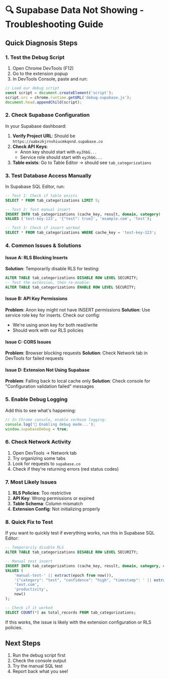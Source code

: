 # 🔍 Supabase Data Not Showing - Troubleshooting Guide

## Quick Diagnosis Steps

### 1. **Test the Debug Script**
1. Open Chrome DevTools (F12) 
2. Go to the extension popup
3. In DevTools Console, paste and run:
```javascript
// Load our debug script
const script = document.createElement('script');
script.src = chrome.runtime.getURL('debug-supabase.js');
document.head.appendChild(script);
```

### 2. **Check Supabase Configuration**
In your Supabase dashboard:

1. **Verify Project URL**: Should be `https://uabxzkjrnvhiucmkqnnd.supabase.co`
2. **Check API Keys**: 
   - Anon key should start with `eyJhbG...`
   - Service role should start with `eyJhbG...`
3. **Table exists**: Go to Table Editor → should see `tab_categorizations`

### 3. **Test Database Access Manually**
In Supabase SQL Editor, run:
```sql
-- Test 1: Check if table exists
SELECT * FROM tab_categorizations LIMIT 5;

-- Test 2: Test manual insert
INSERT INTO tab_categorizations (cache_key, result, domain, category) 
VALUES ('test-key-123', '{"test": true}', 'example.com', 'test');

-- Test 3: Check if insert worked
SELECT * FROM tab_categorizations WHERE cache_key = 'test-key-123';
```

### 4. **Common Issues & Solutions**

#### **Issue A: RLS Blocking Inserts**
**Solution**: Temporarily disable RLS for testing:
```sql
ALTER TABLE tab_categorizations DISABLE ROW LEVEL SECURITY;
-- Test the extension, then re-enable:
ALTER TABLE tab_categorizations ENABLE ROW LEVEL SECURITY;
```

#### **Issue B: API Key Permissions**
**Problem**: Anon key might not have INSERT permissions
**Solution**: Use service role key for inserts. Check our config:
- We're using anon key for both read/write
- Should work with our RLS policies

#### **Issue C: CORS Issues**
**Problem**: Browser blocking requests
**Solution**: Check Network tab in DevTools for failed requests

#### **Issue D: Extension Not Using Supabase**
**Problem**: Falling back to local cache only
**Solution**: Check console for "Configuration validation failed" messages

### 5. **Enable Debug Logging**
Add this to see what's happening:

```javascript
// In Chrome console, enable verbose logging:
console.log('🔧 Enabling debug mode...');
window.supabaseDebug = true;
```

### 6. **Check Network Activity**
1. Open DevTools → Network tab
2. Try organizing some tabs
3. Look for requests to `supabase.co`
4. Check if they're returning errors (red status codes)

### 7. **Most Likely Issues**

1. **RLS Policies**: Too restrictive
2. **API Key**: Wrong permissions or expired
3. **Table Schema**: Column mismatch
4. **Extension Config**: Not initializing properly

### 8. **Quick Fix to Test**
If you want to quickly test if everything works, run this in Supabase SQL Editor:

```sql
-- Temporarily disable RLS
ALTER TABLE tab_categorizations DISABLE ROW LEVEL SECURITY;

-- Manual test insert
INSERT INTO tab_categorizations (cache_key, result, domain, category, created_at) 
VALUES (
    'manual-test-' || extract(epoch from now()),
    '{"category": "test", "confidence": "high", "timestamp": ' || extract(epoch from now() * 1000) || '}',
    'test.com', 
    'productivity',
    now()
);

-- Check if it worked
SELECT COUNT(*) as total_records FROM tab_categorizations;
```

If this works, the issue is likely with the extension configuration or RLS policies.

## Next Steps
1. Run the debug script first
2. Check the console output
3. Try the manual SQL test
4. Report back what you see!